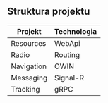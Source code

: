 ## Struktura projektu

| Projekt  | Technologia  |
|---|---|
|  Resources | WebApi  |
|  Radio | Routing  |
|  Navigation  | OWIN  |
|  Messaging | Signal-R  |
|  Tracking | gRPC  |
